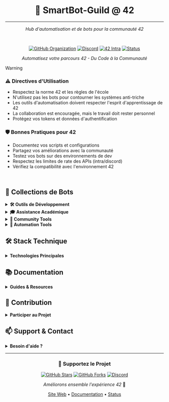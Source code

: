 <div align="center">

# 🤖 SmartBot-Guild @ 42
---

*Hub d'automatisation et de bots pour la communauté 42*

<br>

[![GitHub Organization](https://img.shields.io/badge/GitHub-SmartBot_Guild-181717?logo=github)](https://github.com/SmartBot-Guild)
[![Discord](https://img.shields.io/badge/Discord-42_Community-5865F2?logo=discord)](https://discord.gg/42)
[![42 Intra](https://img.shields.io/badge/42-Intra-00BABC?logo=42)](https://intra.42.fr)
[![Status](https://img.shields.io/badge/Status-Online-success?logo=statuspage)](https://status.smartbot-guild.com)

*Automatisez votre parcours 42 - Du Code à la Communauté*

</div>

> [!WARNING]
> ### ⚠️ Directives d'Utilisation
> 
> - Respectez la norme 42 et les règles de l'école
> - N'utilisez pas les bots pour contourner les systèmes anti-triche
> - Les outils d'automatisation doivent respecter l'esprit d'apprentissage de 42
> - La collaboration est encouragée, mais le travail doit rester personnel
> - Protégez vos tokens et données d'authentification
> 
> ### 🛡️ Bonnes Pratiques pour 42
> 
> - Documentez vos scripts et configurations
> - Partagez vos améliorations avec la communauté
> - Testez vos bots sur des environnements de dev
> - Respectez les limites de rate des APIs (intra/discord)
> - Vérifiez la compatibilité avec l'environnement 42

<br>

## 🤖 Collections de Bots

<details>
<summary><strong>🛠️ Outils de Développement</strong></summary>

### Norminette & Code Quality
- [**42 Norminette Bot**](https://github.com/SmartBot-Guild/norminette-bot)
  - Vérification de la norme en temps réel
  - Intégration Discord/Slack
  - Suggestions de corrections
  - Support C et C++

- [**Code Review Bot**](https://github.com/SmartBot-Guild/review-bot)
  - Analyse statique du code
  - Détection des erreurs courantes
  - Suggestions d'amélioration
  - Support multi-langages

### Git & Version Control
- [**Git Helper**](https://github.com/SmartBot-Guild/git-helper)
  - Automatisation des commits
  - Gestion des branches
  - Templates de PR
  - Conventions de nommage 42

### Build & Test
- [**42 Tester**](https://github.com/SmartBot-Guild/42-tester)
  - Tests unitaires automatisés
  - Benchmarking
  - Rapports de couverture
  - Intégration continue

</details>

<details>
<summary><strong>🎓 Assistance Académique</strong></summary>

### Ressources & Documentation
- [**42 Doc Bot**](https://github.com/SmartBot-Guild/42-doc)
  - Documentation des projets
  - Guides et tutoriels
  - Ressources d'apprentissage
  - FAQ automatisée

### Progress Tracking
- [**42 Progress Bot**](https://github.com/SmartBot-Guild/progress-tracker)
  - Suivi de progression
  - Rappels d'échéances
  - Statistics de progression
  - Graphiques de performance

### Peer Learning
- [**Peer Connect**](https://github.com/SmartBot-Guild/peer-connect)
  - Matching pour peer-correction
  - Organisation de sessions d'étude
  - Partage de ressources
  - Système de mentoring

</details>

<details>
<summary><strong>🤝 Community Tools</strong></summary>

### Discord Management
- [**42 Community Bot**](https://github.com/SmartBot-Guild/community-bot)
  - Gestion des rôles
  - Systèmes de niveaux
  - Events automatisés
  - Intégration Intra 42

### Event Organization
- [**Event Master**](https://github.com/SmartBot-Guild/event-bot)
  - Organisation de hackathons
  - Rush planification
  - Gestion des inscriptions
  - Notifications automatiques

### Knowledge Sharing
- [**Resource Hub**](https://github.com/SmartBot-Guild/resource-hub)
  - Wiki collaboratif
  - Partage de snippets
  - Base de données de solutions
  - Guides communautaires

</details>

<details>
<summary><strong>🔧 Automation Tools</strong></summary>

### Development Workflow
- [**42 Workspace Setup**](https://github.com/SmartBot-Guild/workspace-setup)
  - Configuration automatique de l'environnement
  - Installation des outils
  - Backup des configurations
  - Scripts utilitaires

### Task Automation
- [**Dev Assistant**](https://github.com/SmartBot-Guild/dev-assistant)
  - Automatisation des tâches répétitives
  - Templates de projets
  - Scripts de déploiement
  - Outils de productivité

### CI/CD Pipeline
- [**42 Pipeline**](https://github.com/SmartBot-Guild/42-pipeline)
  - Tests automatisés
  - Déploiement continu
  - Vérification de la norme
  - Rapports de qualité

</details>

## 🛠️ Stack Technique

<details>
<summary><strong>Technologies Principales</strong></summary>

### Core
- [![C](https://img.shields.io/badge/C-00599C?logo=c&logoColor=white)](https://en.cppreference.com/w/c)
- [![C++](https://img.shields.io/badge/C++-00599C?logo=c%2B%2B&logoColor=white)](https://en.cppreference.com/w/cpp)
- [![Python](https://img.shields.io/badge/Python-3776AB?logo=python&logoColor=white)](https://www.python.org/)
- [![Shell](https://img.shields.io/badge/Shell-121011?logo=gnu-bash&logoColor=white)](https://www.gnu.org/software/bash/)

### Development
- [![Git](https://img.shields.io/badge/Git-F05032?logo=git&logoColor=white)](https://git-scm.com/)
- [![Docker](https://img.shields.io/badge/Docker-2496ED?logo=docker&logoColor=white)](https://www.docker.com/)
- [![Make](https://img.shields.io/badge/Make-A42E2B?logo=gnu&logoColor=white)](https://www.gnu.org/software/make/)
- [![Vim](https://img.shields.io/badge/Vim-019733?logo=vim&logoColor=white)](https://www.vim.org/)

### APIs & Services
- [![42 API](https://img.shields.io/badge/42_API-00BABC?logo=42&logoColor=white)](https://api.intra.42.fr/)
- [![Discord API](https://img.shields.io/badge/Discord_API-5865F2?logo=discord&logoColor=white)](https://discord.com/developers/docs)
- [![GitHub API](https://img.shields.io/badge/GitHub_API-181717?logo=github&logoColor=white)](https://docs.github.com/en/rest)

</details>

## 📚 Documentation

<details>
<summary><strong>Guides & Resources</strong></summary>

### 📖 Utilisation des Bots
- [Guide de démarrage](https://docs.smartbot-guild.com/start)
- [Configuration des bots](https://docs.smartbot-guild.com/config)
- [Commandes disponibles](https://docs.smartbot-guild.com/commands)

### 🔧 Installation & Setup
- [Installation locale](https://docs.smartbot-guild.com/local-setup)
- [Déploiement](https://docs.smartbot-guild.com/deployment)
- [Maintenance](https://docs.smartbot-guild.com/maintenance)

### 🎓 Ressources 42
- [Bonnes pratiques](https://docs.smartbot-guild.com/42-practices)
- [FAQ Projets](https://docs.smartbot-guild.com/project-faq)
- [Tips & Tricks](https://docs.smartbot-guild.com/tips)

</details>

## 🤝 Contribution

<details>
<summary><strong>Participer au Projet</strong></summary>

### Types de Contributions
- Développement de nouveaux bots
- Amélioration des bots existants
- Documentation et tutorials
- Tests et feedback
- Idées et suggestions

### Process
1. Fork le projet
2. Créez votre branche (`git checkout -b feature/NewBot`)
3. Commitez vos changements (`git commit -m 'Add: NewBot'`)
4. Push vers la branche (`git push origin feature/NewBot`)
5. Ouvrez une Pull Request

### Standards
- Respect de la norme 42
- Documentation claire
- Tests unitaires
- Code maintenable

</details>

## 📫 Support & Contact

<details>
<summary><strong>Besoin d'aide ?</strong></summary>

### Communauté
- [Discord 42](https://discord.gg/42)
- [Forum SmartBot](https://forum.smartbot-guild.com)
- [GitHub Discussions](https://github.com/SmartBot-Guild/discussions)

### Contact Direct
- [Intra @username](https://profile.intra.42.fr/users/username)
- [Email](mailto:contact@smartbot-guild.com)
- [Discord Support](https://discord.gg/smartbot-guild)

</details>

---

<div align="center">

### 🌟 Supportez le Projet

[![GitHub Stars](https://img.shields.io/github/stars/SmartBot-Guild/SmartBot-Guild?style=for-the-badge&logo=github)](https://github.com/SmartBot-Guild)
[![GitHub Forks](https://img.shields.io/github/forks/SmartBot-Guild/SmartBot-Guild?style=for-the-badge&logo=github)](https://github.com/SmartBot-Guild/network/members)
[![Discord](https://img.shields.io/discord/YOUR_DISCORD_ID?style=for-the-badge&logo=discord&logoColor=white)](https://discord.gg/smartbot-guild)

*Améliorons ensemble l'expérience 42* 🚀

[Site Web](https://smartbot-guild.com) • [Documentation](https://docs.smartbot-guild.com) • [Status](https://status.smartbot-guild.com)

</div>

